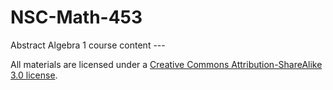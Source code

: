 # NSC-Math-453
Abstract Algebra 1 course content ---

All materials are licensed under a [Creative Commons Attribution-ShareAlike 3.0 license](http://creativecommons.org/licenses/by-sa/3.0/us/). 

